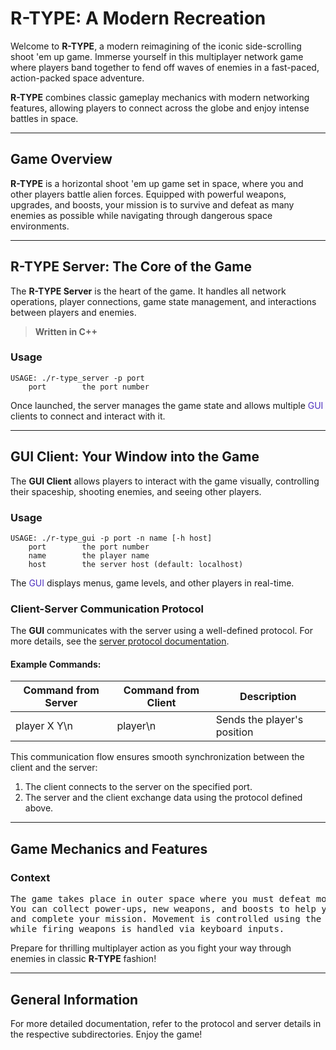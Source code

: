 <h1>R-TYPE: A Modern Recreation</h1>

<p>Welcome to <strong>R-TYPE</strong>, a modern reimagining of the iconic side-scrolling shoot 'em up game. Immerse yourself in this multiplayer network game where players band together to fend off waves of enemies in a fast-paced, action-packed space adventure.</p>

<p><strong>R-TYPE</strong> combines classic gameplay mechanics with modern networking features, allowing players to connect across the globe and enjoy intense battles in space.</p>

<hr>

<h2>Game Overview</h2>

<p><strong>R-TYPE</strong> is a horizontal shoot 'em up game set in space, where you and other players battle alien forces. Equipped with powerful weapons, upgrades, and boosts, your mission is to survive and defeat as many enemies as possible while navigating through dangerous space environments.</p>

<hr>

<h2>R-TYPE Server: The Core of the Game</h2>

<p>The <strong>R-TYPE Server</strong> is the heart of the game. It handles all network operations, player connections, game state management, and interactions between players and enemies.</p>

<blockquote>
    <p><strong>Written in C++</strong></p>
</blockquote>

<h3>Usage</h3>

<pre><code>USAGE: ./r-type_server -p port
    port        the port number
</code></pre>

<p>Once launched, the server manages the game state and allows multiple <span style="color:#4d30bf">GUI</span> clients to connect and interact with it.</p>

<hr>

<h2>GUI Client: Your Window into the Game</h2>

<p>The <strong>GUI Client</strong> allows players to interact with the game visually, controlling their spaceship, shooting enemies, and seeing other players.</p>

<h3>Usage</h3>

<pre><code>USAGE: ./r-type_gui -p port -n name [-h host]
    port        the port number
    name        the player name
    host        the server host (default: localhost)
</code></pre>

<p>The <span style="color:#4d30bf">GUI</span> displays menus, game levels, and other players in real-time.</p>

<h3>Client-Server Communication Protocol</h3>

<p>The <strong>GUI</strong> communicates with the server using a well-defined protocol. For more details, see the <a href="./server/readme.md">server protocol documentation</a>.</p>

<h4>Example Commands:</h4>

<table>
  <thead>
    <tr>
      <th>Command from Server</th>
      <th>Command from Client</th>
      <th>Description</th>
    </tr>
  </thead>
  <tbody>
    <tr>
      <td>player X Y\n</td>
      <td>player\n</td>
      <td>Sends the player's position</td>
    </tr>
  </tbody>
</table>

<p>This communication flow ensures smooth synchronization between the client and the server:</p>

<ol>
  <li>The client connects to the server on the specified port.</li>
  <li>The server and the client exchange data using the protocol defined above.</li>
</ol>

<hr>

<h2>Game Mechanics and Features</h2>

<h3>Context</h3>

<pre>
The game takes place in outer space where you must defeat monstrous enemies.
You can collect power-ups, new weapons, and boosts to help you survive
and complete your mission. Movement is controlled using the arrow keys,
while firing weapons is handled via keyboard inputs.
</pre>

<p>Prepare for thrilling multiplayer action as you fight your way through enemies in classic <strong>R-TYPE</strong> fashion!</p>

<hr>

<h2>General Information</h2>

<p>For more detailed documentation, refer to the protocol and server details in the respective subdirectories. Enjoy the game!</p>
